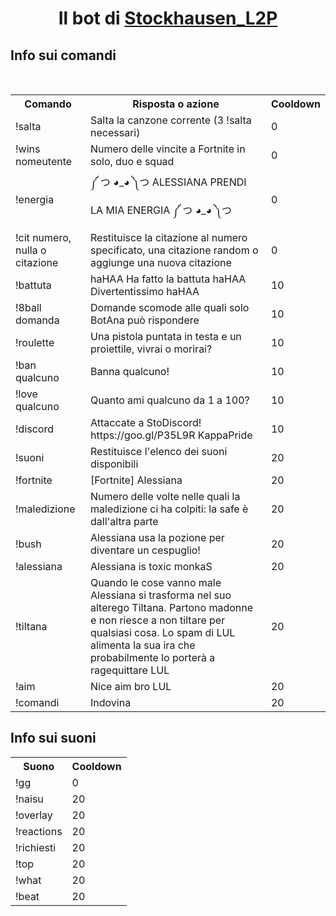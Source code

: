 <center><h1>Il bot di <a href="https://www.twitch.tv/stockhausen_l2p/">Stockhausen_L2P</a></h1></center>
<h2>Info sui comandi</h2>
<table>
  <tr>
    <th>Comando</th>
    <th>Risposta o azione</th>
    <th>Cooldown</th>
  </tr>

  <tr>
    <td>!salta</td>
    <td>Salta la canzone corrente (3 !salta necessari)</td>
    <td>0</td>
  </tr>

  <tr>
     <td>!wins nomeutente</td>
    <td>Numero delle vincite a Fortnite in solo, duo e squad</td>
    <td>0</td>
  </tr>

  <tr>
    <td>!energia</td>
    <td>༼ つ ◕_◕ ༽つ ALESSIANA PRENDI LA MIA ENERGIA ༼ つ ◕_◕ ༽つ</td>
    <td>0</td>
  </tr>

  <tr>
    <td>!cit numero, nulla o citazione</td>
    <td>Restituisce la citazione al numero specificato, una citazione random o aggiunge una nuova citazione</td>
    <td>0</td>
  </tr>

  <tr>
    <td>!battuta</td>
    <td>haHAA Ha fatto la battuta haHAA Divertentissimo haHAA</td>
    <td>10</td>
  </tr>

  <tr>
     <td>!8ball domanda</td>
    <td>Domande scomode alle quali solo BotAna può rispondere</td>
    <td>10</td>
  </tr>

  <tr>
    <td>!roulette</td>
    <td>Una pistola puntata in testa e un proiettile, vivrai o morirai?</td>
    <td>10</td>
  </tr>

  <tr>
    <td>!ban qualcuno </td>
    <td>Banna qualcuno!</td>
    <td>10</td>
  </tr>

  <tr>
    <td>!love qualcuno </td>
    <td>Quanto ami qualcuno da 1 a 100?</td>
    <td>10</td>
  </tr>
  
  <tr>
    <td>!discord</td>
    <td>Attaccate a StoDiscord! https://goo.gl/P35L9R KappaPride</td>
    <td>10</td>
  </tr>

  <tr>
    <td>!suoni</td>
    <td>Restituisce l'elenco dei suoni disponibili</td>
    <td>20</td>
  </tr>

  <tr>
    <td>!fortnite</td>
    <td>[Fortnite] Alessiana</td>
    <td>20</td>
  </tr>

  <tr>
    <td>!maledizione</td>
    <td>Numero delle volte nelle quali la maledizione ci ha colpiti: la safe è dall'altra parte</td>
    <td>20</td>
  </tr>

  <tr>
    <td>!bush</td>
    <td>Alessiana usa la pozione per diventare un cespuglio!</td>
    <td>20</td>
  </tr>

  <tr>
    <td>!alessiana</td>
    <td>Alessiana is toxic monkaS</td>
    <td>20</td>
  </tr>

  <tr>
    <td>!tiltana</td>
    <td>Quando le cose vanno male Alessiana si trasforma nel suo alterego Tiltana. Partono madonne e non riesce a non tiltare per qualsiasi cosa. Lo spam di LUL alimenta la sua ira che probabilmente lo porterà a ragequittare LUL</td>
    <td>20</td>
  </tr>

  <tr>
    <td>!aim</td>
    <td>Nice aim bro LUL</td>
    <td>20</td>
  </tr>

  <tr>
    <td>!comandi</td>
    <td>Indovina</td>
    <td>20</td>
  </tr>

</table>

<h2>Info sui suoni</h2>
<table>
  <tr>
    <th>Suono</th>
    <th>Cooldown</th>
  </tr>
  <tr>
    <td>!gg</td>
    <td>0</td>
  </tr>
  <tr>
    <td>!naisu</td>
    <td>20</td>
  </tr>
  <tr>
    <td>!overlay</td>
    <td>20</td>
  </tr>
  <tr>
    <td>!reactions</td>
    <td>20</td>
  </tr>
  <tr>
    <td>!richiesti</td>
    <td>20</td>
  </tr>
  <tr>
    <td>!top</td>
    <td>20</td>
  </tr>
  <tr>
    <td>!what</td>
    <td>20</td>
  </tr>
  <tr>
    <td>!beat</td>
    <td>20</td>
  </tr>
</table>
</table>
